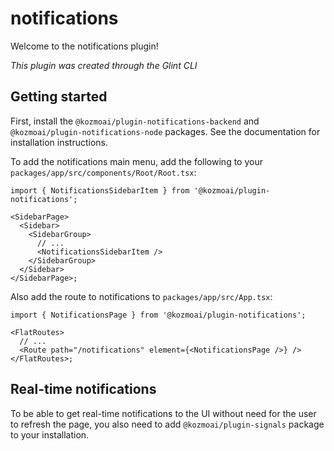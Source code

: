 # notifications

Welcome to the notifications plugin!

_This plugin was created through the Glint CLI_

## Getting started

First, install the `@kozmoai/plugin-notifications-backend` and `@kozmoai/plugin-notifications-node` packages.
See the documentation for installation instructions.

To add the notifications main menu, add the following to your `packages/app/src/components/Root/Root.tsx`:

```tsx
import { NotificationsSidebarItem } from '@kozmoai/plugin-notifications';

<SidebarPage>
  <Sidebar>
    <SidebarGroup>
      // ...
      <NotificationsSidebarItem />
    </SidebarGroup>
  </Sidebar>
</SidebarPage>;
```

Also add the route to notifications to `packages/app/src/App.tsx`:

```tsx
import { NotificationsPage } from '@kozmoai/plugin-notifications';

<FlatRoutes>
  // ...
  <Route path="/notifications" element={<NotificationsPage />} />
</FlatRoutes>;
```

## Real-time notifications

To be able to get real-time notifications to the UI without need for the user to refresh the page, you also need to
add `@kozmoai/plugin-signals` package to your installation.
